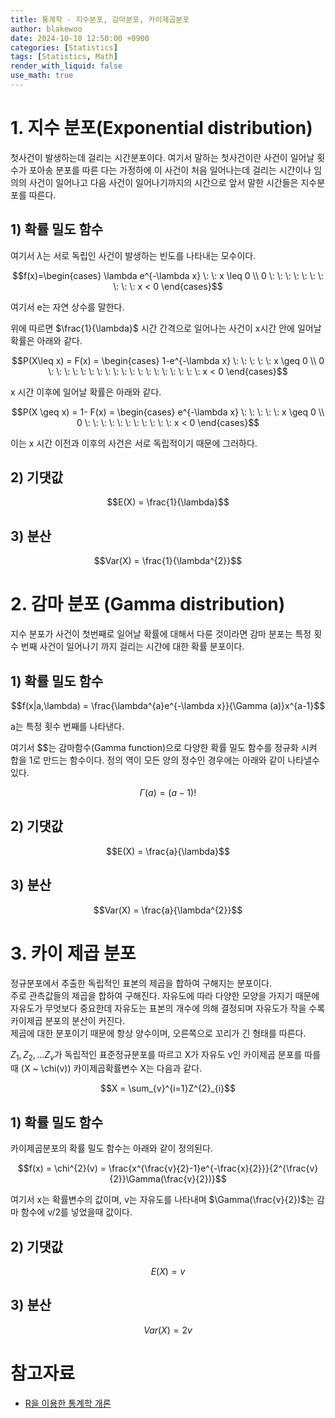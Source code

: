 ```yaml
---
title: 통계학 - 지수분포, 감마분포, 카이제곱분포
author: blakewoo
date: 2024-10-10 12:50:00 +0900
categories: [Statistics]
tags: [Statistics, Math]
render_with_liquid: false
use_math: true
---
```


# 1. 지수 분포(Exponential distribution)
첫사건이 발생하는데 걸리는 시간분포이다. 여기서 말하는 첫사건이란 사건이 일어날 횟수가
포아송 분포를 따른 다는 가정하에 이 사건이 처음 일어나는데 걸리는 시간이나 임의의 사건이 일어나고
다음 사건이 일어나기까지의 시간으로 앞서 말한 시간들은 지수분포를 따른다.

## 1) 확률 밀도 함수
여기서 $\lambda$는 서로 독립인 사건이 발생하는 빈도를 나타내는 모수이다.

$$f(x)=\begin{cases}
\lambda e^{-\lambda x} \: \:  x \leq 0 \\
0 \: \: \: \: \: \: \: \: \: \:  x < 0
\end{cases}$$

여기서 e는 자연 상수를 말한다.

위에 따르면 $\frac{1}{\lambda}$ 시간 간격으로 일어나는 사건이 x시간 안에
일어날 확률은 아래와 같다.

$$P(X\leq x) = F(x) = \begin{cases}
1-e^{-\lambda x} \: \: \: \: \:  x \geq 0 \\
0 \: \: \: \: \: \: \: \: \: \: \: \: \: \: \: \: \: \: \:  x < 0
\end{cases}$$

x 시간 이후에 일어날 확률은 아래와 같다.

$$P(X \geq x) = 1- F(x) = \begin{cases}
e^{-\lambda x} \: \: \: \: \:  x \geq 0 \\
0 \: \: \: \: \: \: \: \: \: \: \: x < 0
\end{cases}$$

이는 x 시간 이전과 이후의 사건은 서로 독립적이기 때문에 그러하다.

## 2) 기댓값

$$E(X) = \frac{1}{\lambda}$$

## 3) 분산

$$Var(X) = \frac{1}{\lambda^{2}}$$

# 2. 감마 분포 (Gamma distribution)
지수 분포가 사건이 첫번째로 일어날 확률에 대해서 다룬 것이라면 감마 분포는
특정 횟수 번째 사건이 일어나기 까지 걸리는 시간에 대한 확률 분포이다.

## 1) 확률 밀도 함수
$$f(x|a,\lambda) = \frac{\lambda^{a}e^{-\lambda x}}{\Gamma (a)}x^{a-1}$$

a는 특정 횟수 번째를 나타낸다.

여기서 $$는 감마함수(Gamma function)으로 다양한 확률 밀도 함수를
정규화 시켜 합을 1로 만드는 함수이다. 정의 역이 모든 양의 정수인 경우에는
아래와 같이 나타낼수 있다.

$$\Gamma (a) = (a-1)!$$

## 2) 기댓값
$$E(X) = \frac{a}{\lambda}$$

## 3) 분산
$$Var(X) = \frac{a}{\lambda^{2}}$$


# 3. 카이 제곱 분포
정규분포에서 추출한 독립적인 표본의 제곱을 합하여 구해지는 분포이다.   
주로 관측값들의 제곱을 합하여 구해진다. 자유도에 따라 다양한 모양을 가지기 때문에
자유도가 무엇보다 중요한데 자유도는 표본의 개수에 의해 결정되며 자유도가 작을 수록 카이제곱 분포의 분산이 커진다.   
제곱에 대한 분포이기 때문에 항상 양수이며, 오른쪽으로 꼬리가 긴 형태를 따른다.

$Z_{1},Z_{2},...Z_{v}$가 독립적인 표준정규분포를 따르고 X가 자유도 v인 카이제곱 분포를
따를때 (X ~ \chi(v)) 카이제곱확률변수 X는 다음과 같다.

$$X = \sum_{v}^{i=1}Z^{2}_{i}$$ 

## 1) 확률 밀도 함수

카이제곱분포의 확률 밀도 함수는 아래와 같이 정의된다.

$$f(x) = \chi^{2}(v) = \frac{x^{\frac{v}{2}-1}e^{-\frac{x}{2}}}{2^{\frac{v}{2}}\Gamma(\frac{v}{2})}$$

여기서 x는 확률변수의 값이며, v는 자유도를 나타내며 $\Gamma(\frac{v}{2})$는 감마 함수에 v/2를 넣었을때 값이다.

## 2) 기댓값
$$E(X) = v$$

## 3) 분산
$$Var(X) = 2v$$



# 참고자료
- [R을 이용한 통계학 개론](https://www.kmooc.kr/view/course/detail/5086?tm=20240914182522)
